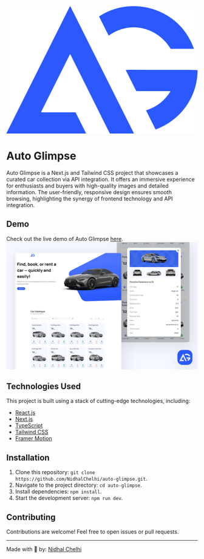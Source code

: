 ![Logo](https://github.com/NidhalChelhi/Auto-Glimpse/blob/main/public/logo/logo.png)


# Auto Glimpse

Auto Glimpse is a Next.js and Tailwind CSS project that showcases a curated car collection via API integration. It offers an immersive experience for enthusiasts and buyers with high-quality images and detailed information. The user-friendly, responsive design ensures smooth browsing, highlighting the synergy of frontend technology and API integration.


## Demo

Check out the live demo of Auto Glimpse [here](https://auto-glimpse.vercel.app).
![Logo](https://github.com/NidhalChelhi/Auto-Glimpse/blob/main/public/showcase/autoglimpse_showcase.png)


## Technologies Used

This project is built using a stack of cutting-edge technologies, including:
- [React.js](https://reactjs.org/)
- [Next.js](https://nextjs.org/)
- [TypeScript](https://www.typescriptlang.org/)
- [Tailwind CSS](https://tailwindcss.com/)
- [Framer Motion](https://www.framer.com/motion/)


## Installation

1. Clone this repository: `git clone https://github.com/NidhalChelhi/auto-glimpse.git`.
2. Navigate to the project directory: `cd auto-glimpse`.
3. Install dependencies: `npm install`.
4. Start the development server: `npm run dev`.


## Contributing

Contributions are welcome! Feel free to open issues or pull requests.

---

Made with 🤍 by: [Nidhal Chelhi](https://nidhalchelhi.vercel.app)
